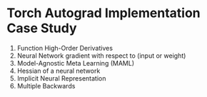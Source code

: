 # Torch Autograd Implementation Case Study

1. Function High-Order Derivatives 
2. Neural Network gradient with respect to (input or weight)
3. Model-Agnostic Meta Learning (MAML)
4. Hessian of a neural network 
5. Implicit Neural Representation
6. Multiple Backwards